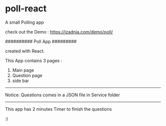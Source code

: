 # poll-react

A small Polling app 

check out the Demo : https://izadnia.com/demo/poll/


########## Poll App #########

created with React. 

This App contains 3 pages : 

1) Main page
2) Question page
3) side bar
---------------------------

Notice: Questions comes in a JSON file in Service folder 

---------------------------

This app has 2 minutes Timer to finish the questions

:)
